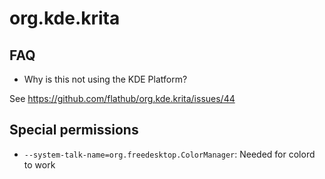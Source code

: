 # org.kde.krita

## FAQ

- Why is this not using the KDE Platform?

See https://github.com/flathub/org.kde.krita/issues/44

## Special permissions

- `--system-talk-name=org.freedesktop.ColorManager`: Needed for colord to work
